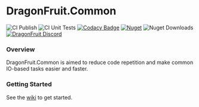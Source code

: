 # DragonFruit.Common

![CI Publish](https://github.com/dragonfruitnetwork/DragonFruit.Common/workflows/Publish/badge.svg)
![CI Unit Tests](https://github.com/dragonfruitnetwork/DragonFruit.Common/workflows/Unit%20Tests/badge.svg)
[![Codacy Badge](https://app.codacy.com/project/badge/Grade/55343888c7e945b3b7d9d4760309ccb4)](https://www.codacy.com/gh/dragonfruitnetwork/dragonfruit.common?utm_source=github.com&amp;utm_medium=referral&amp;utm_content=dragonfruitnetwork/DragonFruit.Common&amp;utm_campaign=Badge_Grade)
[![Nuget](https://img.shields.io/nuget/v/DragonFruit.Common.Data)](https://nuget.org/packages/DragonFruit.Common.Data)
![Nuget Downloads](https://img.shields.io/nuget/dt/DragonFruit.Common.Data)
[![DragonFruit Discord](https://img.shields.io/discord/482528405292843018?label=Discord&style=popout)](https://discord.gg/VA26u5Z)

### Overview
DragonFruit.Common is aimed to reduce code repetition and make common IO-based tasks easier and faster.

### Getting Started

See the [wiki](https://github.com/dragonfruitnetwork/DragonFruit.Common/wiki) to get started.
